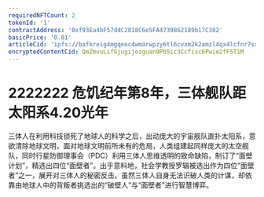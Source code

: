 ```yaml
---
requiredNFTCount: 2
tokenId: '1'
contractAddress: '0xf93Ea4bF57ddC2818C6e5FA4739862189b17C382'
basicPrice: '0.01'
articleCid: 'ipfs://bafkreig4mgqeoc4wmarwpzy6tl6cvxm2k2amzl4qx4lcfnr7sxjsn4hiqi'
encryptedContentCid: QmZmvuLifGjugijezguan9Pb5ic3Ccfisc6Pwie2fF5T1M
---
```

# 2222222 危饥纪年第8年，三体舰队距太阳系4.20光年

三体人在利用科技锁死了地球人的科学之后，出动庞大的宇宙舰队直扑太阳系，意欲清除地球文明，面对地球文明前所未有的危局，人类组建起同样庞大的太空舰队，同时行星防御理事会（PDC）利用三体人思维透明的致命缺陷，制订了“面壁计划”，精选出四位“面壁者”。出乎意料地，社会学教授罗辑被选出作为四位“面壁者”之一，展开对三体人的秘密反击。虽然三体人自身无法识破人类的计谋，却依靠由地球人中的背叛者挑选出的“破壁人”与“面壁者”进行智慧博弈。

